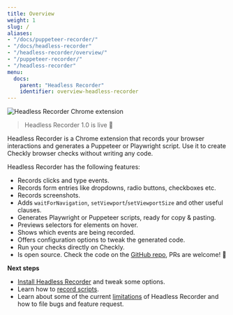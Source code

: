 ```yaml
---
title: Overview
weight: 1
slug: /
aliases:
- "/docs/puppeteer-recorder/"
- "/docs/headless-recorder"
- "/headless-recorder/overview/"
- "/puppeteer-recorder/"
- "/headless-recorder"
menu:
  docs:
    parent: "Headless Recorder"
    identifier: overview-headless-recorder
---
```


![Headless Recorder Chrome extension](/docs/images/browser-checks/headless-recorder-hero.png)

> Headless Recorder 1.0 is live 🚀

Headless Recorder is a Chrome extension that records your browser interactions and generates a Puppeteer or Playwright script.
Use it to create Checkly browser checks without writing any code.

Headless Recorder has the following features:

- Records clicks and type events.
- Records form entries like dropdowns, radio buttons, checkboxes etc.
- Records screenshots.
- Adds `waitForNavigation`, `setViewport`/`setViewportSize` and other useful clauses.
- Generates Playwright or Puppeteer scripts, ready for copy & pasting.
- Previews selectors for elements on hover.
- Shows which events are being recorded.
- Offers configuration options to tweak the generated code.
- Run your checks directly on Checkly.
- Is open source. Check the code on the [GitHub repo](https://github.com/checkly/headless-recorder), PRs are welcome! 🙌

**Next steps**

- [Install Headless Recorder](/docs/headless-recorder/installation/) and tweak some options.
- Learn how to [record scripts](/docs/headless-recorder/basic-usage/).
- Learn about some of the current [limitations](/docs/headless-recorder/development/) of Headless Recorder and how to file bugs and feature request.
